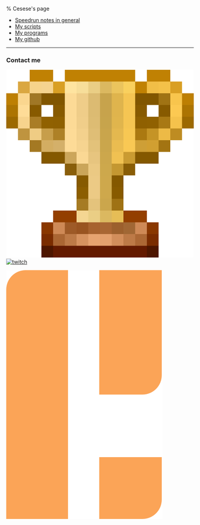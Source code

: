 % Cesese's page

- [Speedrun notes in general](speedrun)
- [My scripts](scripts)
- [My programs](programs)
- [My github](https://github.com/cesese)

---

### Contact me

<!-- [![discord](resources/discord.png)]() -->
[![speedrun.com](resources/speedrun.png)](https://www.speedrun.com/user/Cesese)
[![twitch](resources/twitch.ico)](https://www.twitch.tv/cesese/)
<!-- [![twitter](resources/twitter.png)](https://nitter.net/mr_cesese) -->
[![fediverse](resources/pleroma.svg)](https://pleroma.bunni.eu/cesese)
